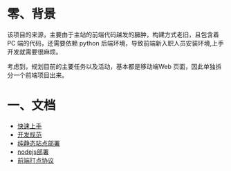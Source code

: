 # 零、背景

该项目的来源，主要由于主站的前端代码越发的臃肿，构建方式老旧，且包含着 PC 端的代码，还需要依赖 python 后端环境，导致前端新入职人员安装环境,上手开发就需要很麻烦。

考虑到，规划目前的主要任务以及活动，基本都是移动端Web 页面，因此单独拆分一个前端项目出来。


# 一、文档

- [快速上手](/doc/GET_START.md)
- [开发规范](/doc/GUIDELINES.md)
- [纯静态站点部署](/doc/STATIC_DEPLOY.md)
- [nodejs部署](/doc/NODE_DEPLOY.md)
- [前端打点协议](https://git.lcgc.work/guihua/solar-fe/wikis/https://git.lcgc.work/dw/pandora/blob/master/doc/protocol/pb_fe.md)




